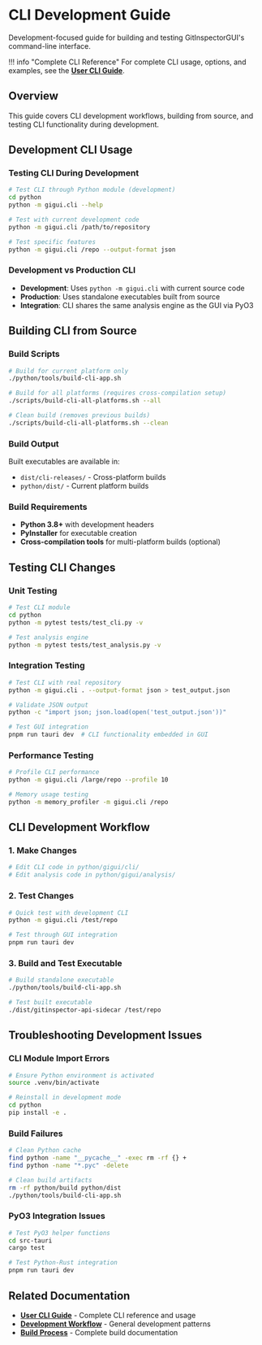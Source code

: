 # CLI Development Guide

Development-focused guide for building and testing GitInspectorGUI's command-line
interface.

!!! info "Complete CLI Reference" For complete CLI usage, options, and examples, see the
**[User CLI Guide](../user-docs/cli.md)**.

## Overview

This guide covers CLI development workflows, building from source, and testing CLI
functionality during development.

## Development CLI Usage

### Testing CLI During Development

```bash
# Test CLI through Python module (development)
cd python
python -m gigui.cli --help

# Test with current development code
python -m gigui.cli /path/to/repository

# Test specific features
python -m gigui.cli /repo --output-format json
```

### Development vs Production CLI

- **Development**: Uses `python -m gigui.cli` with current source code
- **Production**: Uses standalone executables built from source
- **Integration**: CLI shares the same analysis engine as the GUI via PyO3

## Building CLI from Source

### Build Scripts

```bash
# Build for current platform only
./python/tools/build-cli-app.sh

# Build for all platforms (requires cross-compilation setup)
./scripts/build-cli-all-platforms.sh --all

# Clean build (removes previous builds)
./scripts/build-cli-all-platforms.sh --clean
```

### Build Output

Built executables are available in:

- `dist/cli-releases/` - Cross-platform builds
- `python/dist/` - Current platform builds

### Build Requirements

- **Python 3.8+** with development headers
- **PyInstaller** for executable creation
- **Cross-compilation tools** for multi-platform builds (optional)

## Testing CLI Changes

### Unit Testing

```bash
# Test CLI module
cd python
python -m pytest tests/test_cli.py -v

# Test analysis engine
python -m pytest tests/test_analysis.py -v
```

### Integration Testing

```bash
# Test CLI with real repository
python -m gigui.cli . --output-format json > test_output.json

# Validate JSON output
python -c "import json; json.load(open('test_output.json'))"

# Test GUI integration
pnpm run tauri dev  # CLI functionality embedded in GUI
```

### Performance Testing

```bash
# Profile CLI performance
python -m gigui.cli /large/repo --profile 10

# Memory usage testing
python -m memory_profiler -m gigui.cli /repo
```

## CLI Development Workflow

### 1. Make Changes

```bash
# Edit CLI code in python/gigui/cli/
# Edit analysis code in python/gigui/analysis/
```

### 2. Test Changes

```bash
# Quick test with development CLI
python -m gigui.cli /test/repo

# Test through GUI integration
pnpm run tauri dev
```

### 3. Build and Test Executable

```bash
# Build standalone executable
./python/tools/build-cli-app.sh

# Test built executable
./dist/gitinspector-api-sidecar /test/repo
```

## Troubleshooting Development Issues

### CLI Module Import Errors

```bash
# Ensure Python environment is activated
source .venv/bin/activate

# Reinstall in development mode
cd python
pip install -e .
```

### Build Failures

```bash
# Clean Python cache
find python -name "__pycache__" -exec rm -rf {} +
find python -name "*.pyc" -delete

# Clean build artifacts
rm -rf python/build python/dist
./python/tools/build-cli-app.sh
```

### PyO3 Integration Issues

```bash
# Test PyO3 helper functions
cd src-tauri
cargo test

# Test Python-Rust integration
pnpm run tauri dev
```

## Related Documentation

- **[User CLI Guide](../user-docs/cli.md)** - Complete CLI reference and usage
- **[Development Workflow](../development/development-workflow.md)** - General
  development patterns
- **[Build Process](../development/build-process.md)** - Complete build documentation
